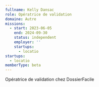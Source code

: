 ```yaml
---
fullname: Kelly Dansac
role: Opératrice de validation
domaine: Autre
missions:
  - start: 2023-06-05
    end: 2024-09-30
    status: independent
    employer: ''
    startups:
      - locatio
startups:
  - locatio
memberType: beta
---
```

Opératrice de validation chez DossierFacile